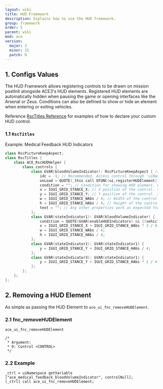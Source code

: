 ```yaml
---
layout: wiki
title: HUD Framework
description: Explains how to use the HUD framework.
group: framework
order: 5
parent: wiki
mod: ace
version:
  major: 3
  minor: 15
  patch: 0
---
```


## 1. Configs Values

The HUD Framework allows registering controls to be drawn on mission postInit alongside ACE3's HUD elements. Registered HUD elements are automatically hidden when pausing the game or opening interfaces like the Arsenal or Zeus. Conditions can also be defined to show or hide an element when entering or exiting vehicles.

Reference [RscTitles Reference](https://github.com/acemod/ACE3/blob/master/extras/RscTitlesReference.hpp) for examples of how to declare your custom HUD control.

### 1.1 `RscTitles`

Example: Medical Feedback HUD Indicators

```cpp
class RscPictureKeepAspect;
class RscTitles {
    class ACE_RscHUDHelper {
        class controls {
            class GVAR(bloodVolumeIndicator): RscPictureKeepAspect { // Classname is also used as uiNamespace variable name.
                idc = -1; // Recommended. Access control through 'uiNamespace getVariable [QGVAR(bloodVolumeIndicator), controlNull]';
                onLoad = QUOTE(_this call EFUNC(ui,registerHUDElement)); //Required. Registers control as a HUD element.
                condition = ""; // Condition for showing HUD element. Can be function, missionNamespace variable, or code. "" = always shown.
                x = IGUI_GRID_STANCE_X; // X position of the control. safeZoneX is the left of the screen.
                y = IGUI_GRID_STANCE_Y; // Y position of the control. safeZoneY is the top of the screen.
                w = IGUI_GRID_STANCE_WAbs / 4; // Width of the control. safeZoneW is the full length of the screen.
                h = IGUI_GRID_STANCE_HAbs / 4; // Height of the control. safeZoneH is the full height of the screen.
                text = ""; // Any other properties work as expected for GUI controls.
            };
            class GVAR(stateIndicator1): GVAR(bloodVolumeIndicator) {
                condition = QUOTE(GVAR(enableHUDIndicators) && {(vehicle ACE_player) == ACE_player}); // Shown only when enabledHUDIndicators = true and current unit is dismounted.
                x = IGUI_GRID_STANCE_X + IGUI_GRID_STANCE_WAbs * 3 / 4;
                w = IGUI_GRID_STANCE_WAbs / 4;
                h = IGUI_GRID_STANCE_HAbs / 4;
            };
            class GVAR(stateIndicator2): GVAR(stateIndicator1) {
                y = IGUI_GRID_STANCE_Y + IGUI_GRID_STANCE_HAbs / 4;
            };
            class GVAR(stateIndicator3): GVAR(stateIndicator1) {
                y = IGUI_GRID_STANCE_Y + IGUI_GRID_STANCE_HAbs * 2 / 4;
            };
        };
    };
};
```

## 2. Removing a HUD Element

As simple as passing the HUD Element to `ace_ui_fnc_removeHUDElement`.

### 2.1 fnc_removeHUDElement

`ace_ui_fnc_removeHUDElement`

```sqf
/*
 * Argument:
 * 0: Control <CONTROL>
 */
```

### 2.2 Example

```sqf
_ctrl = uiNamespace getVariable ["ace_medical_feedback_bloodVolumeIndicator", controlNull];
[_ctrl] call ace_ui_fnc_removeHUDElement;
```
